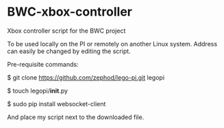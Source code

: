 BWC-xbox-controller
===================

Xbox controller script for the BWC project


To be used locally on the PI or remotely on another Linux system. 
Address can easily be changed by editing the script.


Pre-requisite commands:

$ git clone https://github.com/zephod/lego-pi.git legopi

$ touch legopi/__init__.py

$ sudo pip install websocket-client

And place my script next to the downloaded file.

